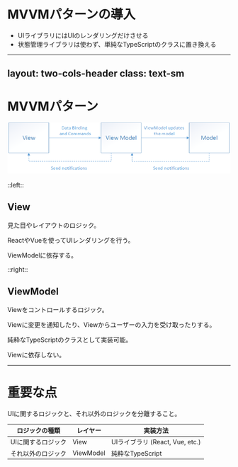 # MVVMパターンの導入

- UIライブラリにはUIのレンダリングだけさせる
- 状態管理ライブラリは使わず、単純なTypeScriptのクラスに置き換える

---
layout: two-cols-header
class: text-sm
---

# MVVMパターン

![MVVM Pattern](./.images/mvvm-pattern.png)

::left::
<div class="pr-4">

## View

見た目やレイアウトのロジック。

ReactやVueを使ってUIレンダリングを行う。

ViewModelに依存する。

</div>

::right::
<div class="pl-4">

## ViewModel

Viewをコントロールするロジック。

Viewに変更を通知したり、Viewからユーザーの入力を受け取ったりする。

純粋なTypeScriptのクラスとして実装可能。

Viewに依存しない。

</div>

---

# 重要な点

UIに関するロジックと、それ以外のロジックを分離すること。

| ロジックの種類 | レイヤー | 実装方法 |
|-------------|------------|---------|
| UIに関するロジック | View | UIライブラリ (React, Vue, etc.) |
| それ以外のロジック | ViewModel | 純粋なTypeScript |


